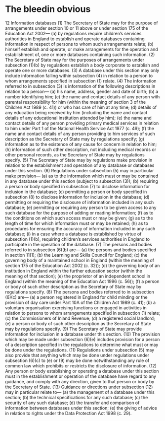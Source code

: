 # The bleedin obvious

12 Information databases
  (1) The Secretary of State may for the purpose of arrangements under section 10 or 11 above or under section 175 of the Education Act 2002—
    (a) by regulations require children’s services authorities in England to establish and operate databases containing information in respect of persons to whom such arrangements relate;
    (b) himself establish and operate, or make arrangements for the operation and establishment of, one or more databases containing such information.
  (2) The Secretary of State may for the purposes of arrangements under subsection (1)(b) by regulations establish a body corporate to establish and operate one or more databases.
  (3) A database under this section may only include information falling within subsection (4) in relation to a person to whom arrangements specified in subsection (1) relate.
  (4) The information referred to in subsection (3) is information of the following descriptions in relation to a person—
   (a) his name, address, gender and date of birth;
   (b) a number identifying him;
   (c) the name and contact details of any person with parental responsibility for him (within the meaning of section 3 of the Children Act 1989 (c. 41)) or who has care of him at any time;
   (d) details of any education being received by him (including the name and contact details of any educational institution attended by him);
   (e) the name and contact details of any person providing primary medical services in relation to him under Part 1 of the National Health Service Act 1977 (c. 49);
   (f) the name and contact details of any person providing to him services of such description as the Secretary of State may by regulations specify;
   (g) information as to the existence of any cause for concern in relation to him;
   (h) information of such other description, not including medical records or other personal records, as the Secretary of State may by regulations specify.
  (5) The Secretary of State may by regulations make provision in relation to the establishment and operation of any database or databases under this section.
  (6) Regulations under subsection (5) may in particular make provision—
    (a) as to the information which must or may be contained in any database under this section (subject to subsection (3));
    (b) requiring a person or body specified in subsection (7) to disclose information for inclusion in the database;
    (c) permitting a person or body specified in subsection (8) to disclose information for inclusion in the database;
    (d) permitting or requiring the disclosure of information included in any such database;
    (e) permitting or requiring any person to be given access to any such database for the purpose of adding or reading information;
    (f) as to the conditions on which such access must or may be given;
    (g) as to the length of time for which information must or may be retained;
    (h) as to procedures for ensuring the accuracy of information included in any such database;
    (i) in a case where a database is established by virtue of subsection (1)(b), requiring children’s services authorities in England to participate in the operation of the database.
  (7) The persons and bodies referred to in subsection (6)(b) are—
    (a) the persons and bodies specified in section 11(1);
    (b) the Learning and Skills Council for England;
    (c) the governing body of a maintained school in England (within the meaning of section 175 of the Education Act 2002 (c. 32));
    (d) the governing body of an institution in England within the further education sector (within the meaning of that section);
    (e) the proprietor of an independent school in England (within the meaning of the Education Act 1996 (c. 56));
    (f) a person or body of such other description as the Secretary of State may by regulations specify.
  (8) The persons and bodies referred to in subsection (6)(c) are—
    (a) a person registered in England for child minding or the provision of day care under Part 10A of the Children Act 1989 (c. 41);
    (b) a voluntary organisation exercising functions or engaged in activities in relation to persons to whom arrangements specified in subsection (1) relate;
    (c) the Commissioners of Inland Revenue;
    (d) a registered social landlord;
    (e) a person or body of such other description as the Secretary of State may by regulations specify.
    (9)  The Secretary of State may provide information for inclusion in a database under this section.
  (10) The provision which may be made under subsection (6)(e) includes provision for a person of a description specified in the regulations to determine what must or may be done under the regulations.
  (11) Regulations under subsection (5) may also provide that anything which may be done under regulations under subsection (6)(c) to (e) or (9) may be done notwithstanding any rule of common law which prohibits or restricts the disclosure of information.
  (12) Any person or body establishing or operating a database under this section must in the establishment or operation of the database have regard to any guidance, and comply with any direction, given to that person or body by the Secretary of State.
  (13) Guidance or directions under subsection (12) may in particular relate to—
    (a) the management of a database under this section;
    (b) the technical specifications for any such database;
    (c) the security of any such database;
    (d) the transfer and comparison of information between databases under this section;
    (e) the giving of advice in relation to rights under the Data Protection Act 1998 (c. 29).

